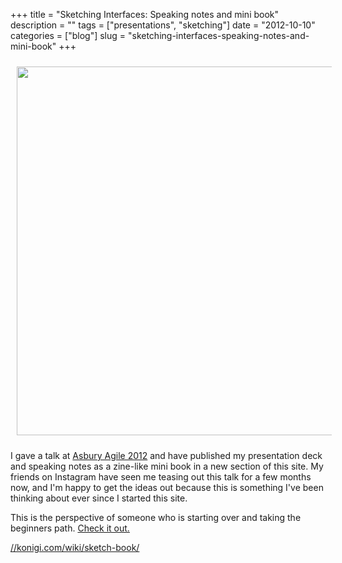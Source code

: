 +++
title = "Sketching Interfaces: Speaking notes and mini book"
description = ""
tags = ["presentations", "sketching"]
date = "2012-10-10"
categories = ["blog"]
slug = "sketching-interfaces-speaking-notes-and-mini-book"
+++



<p><a href="/wiki/sketch-book/"><img src="/media/book/sketch/title.png" style="width: 590px; padding: 10px;" /></a></p>
<p>I gave a talk at <a href="http://www.asburyagile.com/">Asbury Agile 2012</a> and have published my presentation deck and speaking notes as a zine-like mini book in a new section of this site. My friends on Instagram have seen me teasing out this talk for a few months now, and I'm happy to get the ideas out because this is something I've been thinking about ever since I started this site. </p>
<p>This is the perspective of someone who is starting over and taking the beginners path. <a href="../book/sketch-book.html">Check it out.</a></p>

  <a href="/wiki/sketch-book/">//konigi.com/wiki/sketch-book/</a>
